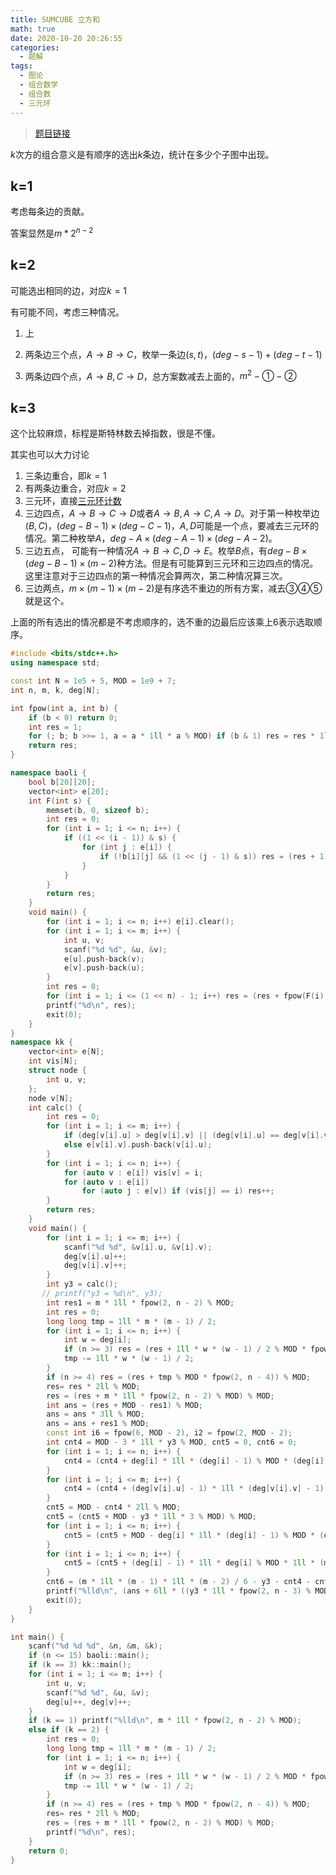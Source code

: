 ```yaml
---
title: SUMCUBE 立方和
math: true
date: 2020-10-20 20:26:55
categories: 
  - 题解
tags: 
  - 图论
  - 组合数学
  - 组合数
  - 三元环
---
```



> [题目链接](https://s3.amazonaws.com/codechef-shared/download/translated/SEPT17/mandarin/SUMCUBE.pdf)



$k$次方的组合意义是有顺序的选出$k$条边，统计在多少个子图中出现。  

<!--more-->

## k=1

考虑每条边的贡献。

答案显然是$m*2^{n-2}$



## k=2

可能选出相同的边，对应$k=1$  

有可能不同，考虑三种情况。  

1. 上

2. 两条边三个点，$A\rightarrow B\rightarrow C$，枚举一条边$(s,t)$，$(deg-s-1)+(deg-t-1)$  
3. 两条边四个点，$A\rightarrow B,C\rightarrow D$，总方案数减去上面的，$m^2-①-②$

## k=3

这个比较麻烦，标程是斯特林数去掉指数，很是不懂。

其实也可以大力讨论

1. 三条边重合，即$k=1$
2. 有两条边重合，对应$k=2$
3. 三元环，直接[三元环计数](https://widsnoy.top/archives/76/)
4. 三边四点，$A\rightarrow B\rightarrow C \rightarrow D$或者$A\rightarrow B, A\rightarrow C, A\rightarrow D$。对于第一种枚举边$(B,C)$，$(deg-B-1)\times (deg-C-1)$，$A,D$可能是一个点，要减去三元环的情况。第二种枚举$A$，$deg-A\times (deg-A-1)\times (deg-A-2)$。
5. 三边五点， 可能有一种情况$A\rightarrow B\rightarrow C,D\rightarrow E$。枚举$B$点，有$deg-B\times(deg-B-1)\times (m-2)$种方法。但是有可能算到三元环和三边四点的情况。这里注意对于三边四点的第一种情况会算两次，第二种情况算三次。
6. 三边两点，$m\times (m-1)\times (m-2)$是有序选不重边的所有方案，减去③④⑤就是这个。

上面的所有选出的情况都是不考虑顺序的，选不重的边最后应该乘上$6$表示选取顺序。



```cpp
#include <bits/stdc++.h>
using namespace std;

const int N = 1e5 + 5, MOD = 1e9 + 7;
int n, m, k, deg[N];

int fpow(int a, int b) {
    if (b < 0) return 0;
    int res = 1;
    for (; b; b >>= 1, a = a * 1ll * a % MOD) if (b & 1) res = res * 1ll * a % MOD;
    return res;
}

namespace baoli {
    bool b[20][20];
    vector<int> e[20];
    int F(int s) {
        memset(b, 0, sizeof b);
        int res = 0;
        for (int i = 1; i <= n; i++) {
            if ((1 << (i - 1)) & s) {
                for (int j : e[i]) {
                    if (!b[i][j] && (1 << (j - 1) & s)) res = (res + 1) % MOD, b[i][j] = b[j][i] = 1;
                }
            }
        }
        return res;
    }
    void main() {
        for (int i = 1; i <= n; i++) e[i].clear();
        for (int i = 1; i <= m; i++) {
            int u, v;
            scanf("%d %d", &u, &v);
            e[u].push-back(v);
            e[v].push-back(u);
        }
        int res = 0;
        for (int i = 1; i <= (1 << n) - 1; i++) res = (res + fpow(F(i), k)) % MOD;
        printf("%d\n", res);
        exit(0);
    }
}
namespace kk {
    vector<int> e[N];
    int vis[N];
    struct node {
        int u, v;
    };
    node v[N];
    int calc() {
        int res = 0;
        for (int i = 1; i <= m; i++) {
            if (deg[v[i].u] > deg[v[i].v] || (deg[v[i].u] == deg[v[i].v] && v[i].u < v[i].v)) e[v[i].u].push-back(v[i].v);
            else e[v[i].v].push-back(v[i].u);
        }
        for (int i = 1; i <= n; i++) {
            for (auto v : e[i]) vis[v] = i;
            for (auto v : e[i])
                for (auto j : e[v]) if (vis[j] == i) res++;
        }
        return res;
    }
    void main() {
        for (int i = 1; i <= m; i++) {
            scanf("%d %d", &v[i].u, &v[i].v);
            deg[v[i].u]++;
            deg[v[i].v]++;
        }
        int y3 = calc();
       // printf("y3 = %d\n", y3);
        int res1 = m * 1ll * fpow(2, n - 2) % MOD;
        int res = 0;
        long long tmp = 1ll * m * (m - 1) / 2;
        for (int i = 1; i <= n; i++) {
            int w = deg[i];
            if (n >= 3) res = (res + 1ll * w * (w - 1) / 2 % MOD * fpow(2, n - 3)) % MOD;
            tmp -= 1ll * w * (w - 1) / 2;
        }
        if (n >= 4) res = (res + tmp % MOD * fpow(2, n - 4)) % MOD;
        res= res * 2ll % MOD;
        res = (res + m * 1ll * fpow(2, n - 2) % MOD) % MOD;
        int ans = (res + MOD - res1) % MOD;
        ans = ans * 3ll % MOD;
        ans = ans + res1 % MOD;
        const int i6 = fpow(6, MOD - 2), i2 = fpow(2, MOD - 2);
        int cnt4 = MOD - 3 * 1ll * y3 % MOD, cnt5 = 0, cnt6 = 0;
        for (int i = 1; i <= n; i++) {
            cnt4 = (cnt4 + deg[i] * 1ll * (deg[i] - 1) % MOD * (deg[i] - 2) % MOD * 1ll * i6 % MOD) % MOD;
        }
        for (int i = 1; i <= m; i++) {
            cnt4 = (cnt4 + (deg[v[i].u] - 1) * 1ll * (deg[v[i].v] - 1) % MOD);
        }
        cnt5 = MOD - cnt4 * 2ll % MOD;
        cnt5 = (cnt5 + MOD - y3 * 1ll * 3 % MOD) % MOD;
        for (int i = 1; i <= n; i++) {
            cnt5 = (cnt5 + MOD - deg[i] * 1ll * (deg[i] - 1) % MOD * (deg[i] - 2) % MOD * 1ll * i6 % MOD) % MOD;
        }
        for (int i = 1; i <= n; i++) {
            cnt5 = (cnt5 + (deg[i] - 1) * 1ll * deg[i] % MOD * 1ll * (m - 2) % MOD * i2 % MOD) % MOD;
        }
        cnt6 = (m * 1ll * (m - 1) * 1ll * (m - 2) / 6 - y3 - cnt4 - cnt5) % MOD;
        printf("%lld\n", (ans + 6ll * ((y3 * 1ll * fpow(2, n - 3) % MOD + cnt4 * 1ll * fpow(2, n - 4) % MOD + cnt5 * 1ll * fpow(2, n - 5) % MOD + cnt6 * 1ll * fpow(2, n - 6) % MOD) % MOD) % MOD) % MOD);
        exit(0);
    }
}

int main() {
    scanf("%d %d %d", &n, &m, &k);
    if (n <= 15) baoli::main();
    if (k == 3) kk::main();
    for (int i = 1; i <= m; i++) {
        int u, v;
        scanf("%d %d", &u, &v);
        deg[u]++, deg[v]++;
    }
    if (k == 1) printf("%lld\n", m * 1ll * fpow(2, n - 2) % MOD);
    else if (k == 2) {
        int res = 0;
        long long tmp = 1ll * m * (m - 1) / 2;
        for (int i = 1; i <= n; i++) {
            int w = deg[i];
            if (n >= 3) res = (res + 1ll * w * (w - 1) / 2 % MOD * fpow(2, n - 3)) % MOD;
            tmp -= 1ll * w * (w - 1) / 2;
        }
        if (n >= 4) res = (res + tmp % MOD * fpow(2, n - 4)) % MOD;
        res= res * 2ll % MOD;
        res = (res + m * 1ll * fpow(2, n - 2) % MOD) % MOD;
        printf("%d\n", res);
    }
    return 0;
}
```

